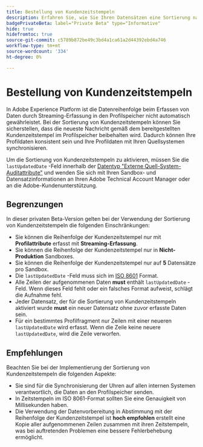 ```yaml
---
title: Bestellung von Kundenzeitstempeln
description: Erfahren Sie, wie Sie Ihren Datensätzen eine Sortierung nach Kundenzeitstempeln hinzufügen, um Konsistenz in Ihren Profildaten sicherzustellen.
badgePrivateBeta: label="Private Beta" type="Informative"
hide: true
hidefromtoc: true
source-git-commit: c5789b872be49c3bd4a1ca61a2d44392ebd4a746
workflow-type: tm+mt
source-wordcount: '334'
ht-degree: 0%

---
```



# Bestellung von Kundenzeitstempeln

In Adobe Experience Platform ist die Datenreihenfolge beim Erfassen von Daten durch Streaming-Erfassung in den Profilspeicher nicht automatisch gewährleistet. Bei der Sortierung von Kundenzeitstempeln können Sie sicherstellen, dass die neueste Nachricht gemäß dem bereitgestellten Kundenzeitstempel im Profilspeicher beibehalten wird. Dadurch können Ihre Profildaten konsistent sein und Ihre Profildaten mit Ihren Quellsystemen synchronisieren.

Um die Sortierung von Kundenzeitstempeln zu aktivieren, müssen Sie die `lastUpdatedDate` -Feld innerhalb der [Datentyp &quot;Externe Quell-System-Auditattribute&quot;](../xdm/data-types/external-source-system-audit-attributes.md) und wenden Sie sich mit Ihren Sandbox- und Datensatzinformationen an Ihren Adobe Technical Account Manager oder an die Adobe-Kundenunterstützung.

## Begrenzungen

In dieser privaten Beta-Version gelten bei der Verwendung der Sortierung von Kundenzeitstempeln die folgenden Einschränkungen:

- Sie können die Reihenfolge der Kundenzeitstempel nur mit **Profilattribute** erfasst mit **Streaming-Erfassung**.
- Sie können die Reihenfolge der Kundenzeitstempel nur in **Nicht-Produktion** Sandboxes.
- Sie können die Reihenfolge der Kundenzeitstempel nur auf **5** Datensätze pro Sandbox.
- Die `lastUpdatedDate` -Feld muss sich im [ISO 8601](https://www.iso.org/iso-8601-date-and-time-format.html) Format.
- Alle Zeilen der aufgenommenen Daten **must** enthält `lastUpdatedDate` -Feld. Wenn dieses Feld fehlt oder ein falsches Format aufweist, schlägt die Aufnahme fehl.
- Jeder Datensatz, der für die Sortierung von Kundenzeitstempeln aktiviert wurde **must** ein neuer Datensatz ohne zuvor erfasste Daten sein.
- Für ein bestimmtes Profilfragment nur Zeilen mit einer neueren `lastUpdatedDate` wird erfasst. Wenn die Zeile keine neuere `lastUpdatedDate`, wird die Zeile verworfen.

## Empfehlungen

Beachten Sie bei der Implementierung der Sortierung von Kundenzeitstempeln die folgenden Aspekte:

- Sie sind für die Synchronisierung der Uhren auf allen internen Systemen verantwortlich, die Daten an den Profilspeicher senden.
- In Zeitstempeln im ISO 8061-Format sollten Sie eine Genauigkeit von Millisekunden haben.
- Die Verwendung der Datenvorbereitung in Abstimmung mit der Reihenfolge der Kundenzeitstempel ist **hoch empfohlen** erstellt eine Kopie aller aufgenommenen Zeilen zusammen mit ihren Zeitstempeln, was bei auftretenden Problemen eine bessere Fehlerbehebung ermöglicht.
